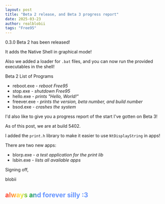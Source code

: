 ```yaml
---
layout: post
title: "Beta 2 release, and Beta 3 progress report"
date: 2025-03-23
author: realblobii
tags: "Free95"
---
```


0.3.0 Beta 2 has been released!

It adds the Native Shell in graphical mode!

Also we added a loader for ```.bat``` files, and you can now run the provided executables in the shell!

Beta 2 List of Programs 
- reboot.exe - *reboot Free95*
- stop.exe - *shutdown Free95*
- hello.exe - *prints "Hello, World!"*
- freever.exe - *prints the version, beta number, and build number*
- bsod.exe - *crashes the system*

I'd also like to give you a progress report of the start I've gotten on Beta 3!

As of this post, we are at build 5402.

I added the ```print.h``` library to make it easier to use ```NtDisplayString``` in apps!

There are two new apps:

- blorp.exe - *a test application for the print lib*
- lsbin.exe - *lists all available apps*


Signing off, 

blobii 

<h2 style="background: linear-gradient(90deg, #ff2020 0%, #ff9435 5%, #ffef40 10%, #0c9f2f 16%, #6493ff 21%);
color: transparent;
-webkit-background-clip: text;
background-clip: text;
-webkit-text-fill-color: transparent;
text-fill-color: transparent;">always and forever silly :3</h2>